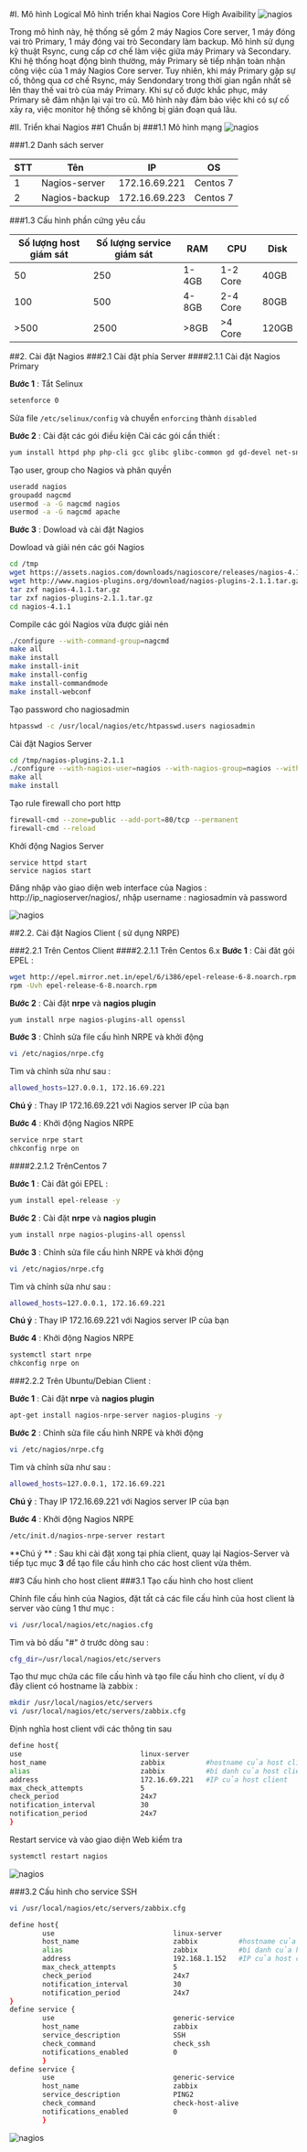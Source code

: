 #I.	Mô hình Logical
Mô hình triển khai Nagios Core High Avaibility
![nagios](/images/nagios01.png)

Trong mô hình này, hệ thống sẽ gồm 2 máy Nagios Core server, 1 máy đóng vai trò Primary, 1 máy đóng vai trò Secondary làm backup. Mô hình sử dụng 
kỹ thuật Rsync, cung cấp cơ chế làm việc giữa máy Primary và Secondary. Khi hệ thống hoạt động bình thường, máy Primary sẽ tiếp nhận toàn nhận công
 việc của 1 máy Nagios Core server. Tuy nhiên, khi máy Primary gặp sự cố, thông qua cơ chế Rsync, máy Sendondary trong thời gian ngắn nhất sẽ lên 
 thay thế vai trò của máy Primary. Khi sự cố được khắc phục, máy Primary sẽ đảm nhận lại vai tro cũ. Mô hình này đảm bảo việc khi có sự cố xảy ra,
 việc monitor hệ thống sẽ không bị gián đoạn quá lâu. 
 
#II. Triển khai Nagios 
##1 Chuẩn bị
###1.1 Mô hình mạng
![nagios](/images/nagios06.png)

###1.2 Danh sách server

|STT|Tên|IP|OS|
|-------|---------------|--------------|---------|
|1|Nagios-server|172.16.69.221|Centos 7|
|2|Nagios-backup|172.16.69.223|Centos 7|

###1.3 Cấu hình phần cứng yêu cầu

|Số lượng host giám sát|Số lượng service giám sát|RAM|CPU|Disk|
|----------------------|-------------------------|---|---|----|
|50|250|1-4GB|1-2 Core|40GB|
|100|500|4-8GB|2-4 Core|80GB|
|>500|2500|>8GB|>4 Core|120GB|

##2. Cài đặt Nagios
###2.1 Cài đặt phía Server
####2.1.1 Cài đặt Nagios Primary

**Bước 1** : Tắt Selinux

```sh
setenforce 0
```
Sửa file `/etc/selinux/config` và chuyển `enforcing` thành `disabled`

**Bước 2** : Cài đặt các gói điều kiện
Cài các gói cần thiết :
```sh
yum install httpd php php-cli gcc glibc glibc-common gd gd-devel net-snmp openssl-devel wget unzip -y
```
Tạo user, group cho Nagios và phân quyền

```sh
useradd nagios
groupadd nagcmd
usermod -a -G nagcmd nagios
usermod -a -G nagcmd apache
```
**Bước 3** : Dowload và cài đặt Nagios

Dowload và giải nén các gói Nagios

```sh
cd /tmp
wget https://assets.nagios.com/downloads/nagioscore/releases/nagios-4.1.1.tar.gz
wget http://www.nagios-plugins.org/download/nagios-plugins-2.1.1.tar.gz
tar zxf nagios-4.1.1.tar.gz
tar zxf nagios-plugins-2.1.1.tar.gz
cd nagios-4.1.1
```
Compile các gói Nagios vừa được giải nén 

```sh
./configure --with-command-group=nagcmd
make all
make install
make install-init
make install-config
make install-commandmode
make install-webconf
```
Tạo password cho nagiosadmin

```sh
htpasswd -c /usr/local/nagios/etc/htpasswd.users nagiosadmin
```
Cài đặt Nagios Server

```sh
cd /tmp/nagios-plugins-2.1.1
./configure --with-nagios-user=nagios --with-nagios-group=nagios --with-openssl
make all
make install
```
Tạo rule firewall cho port http 

```sh
firewall-cmd --zone=public --add-port=80/tcp --permanent
firewall-cmd --reload
```
Khởi động Nagios Server
```
service httpd start
service nagios start
```
Đăng nhập vào giao diện web interface của Nagios : http://ip_nagioserver/nagios/, nhập username : nagiosadmin và password

![nagios](/images/nagios02.png)

##2.2. Cài đặt Nagios Client ( sử dụng NRPE)

###2.2.1 Trên Centos Client 
####2.2.1.1 Trên Centos 6.x
**Bước 1** : Cài đăt gói EPEL :

```sh
wget http://epel.mirror.net.in/epel/6/i386/epel-release-6-8.noarch.rpm
rpm -Uvh epel-release-6-8.noarch.rpm
```
**Bước 2** : Cài đặt **nrpe** và **nagios plugin**

```sh
yum install nrpe nagios-plugins-all openssl
```
**Bước 3** : Chỉnh sửa file cấu hình NRPE và khởi động 
```sh
vi /etc/nagios/nrpe.cfg
```
Tìm và chỉnh sửa như sau :

```sh
allowed_hosts=127.0.0.1, 172.16.69.221
```
**Chú ý** :  Thay IP 172.16.69.221 với Nagios server IP của bạn 

**Bước 4** : Khởi động Nagios NRPE

```sh
service nrpe start
chkconfig nrpe on
```

####2.2.1.2 TrênCentos 7 

**Bước 1** : Cài đăt gói EPEL :

```sh
yum install epel-release -y
```
**Bước 2** : Cài đặt **nrpe** và **nagios plugin**

```sh
yum install nrpe nagios-plugins-all openssl
```
**Bước 3** : Chỉnh sửa file cấu hình NRPE và khởi động 
```sh
vi /etc/nagios/nrpe.cfg
```
Tìm và chỉnh sửa như sau :

```sh
allowed_hosts=127.0.0.1, 172.16.69.221
```
**Chú ý** :  Thay IP 172.16.69.221 với Nagios server IP của bạn 

**Bước 4** : Khởi động Nagios NRPE

```sh
systemctl start nrpe
chkconfig nrpe on
```

###2.2.2 Trên Ubuntu/Debian Client :

**Bước 1** : Cài đặt **nrpe** và **nagios plugin**

```sh
apt-get install nagios-nrpe-server nagios-plugins -y
```
**Bước 2** : Chỉnh sửa file cấu hình NRPE và khởi động 
```sh
vi /etc/nagios/nrpe.cfg
```
Tìm và chỉnh sửa như sau :

```sh
allowed_hosts=127.0.0.1, 172.16.69.221
```
**Chú ý** :  Thay IP 172.16.69.221 với Nagios server IP của bạn 

**Bước 4** : Khởi động Nagios NRPE

```sh
/etc/init.d/nagios-nrpe-server restart
```

**Chú ý ** : Sau khi cài đặt xong tại phía client, quay lại Nagios-Server và tiếp tục mục **3** để tạo file cấu hình cho các host client vừa thêm.

##3 Cấu hình cho host client
###3.1 Tạo cấu hình cho host client

Chỉnh file cấu hình của Nagios, đặt tất cả các file cấu hình của host client là server vào cùng 1 thư mục :

```sh
vi /usr/local/nagios/etc/nagios.cfg
```
Tìm và bỏ dấu "#" ở trước dòng sau : 

```sh
cfg_dir=/usr/local/nagios/etc/servers
```
Tạo thư mục chứa các file cấu hình và tạo file cấu hình cho client, ví dụ ở đây client có hostname là zabbix : 

```sh
mkdir /usr/local/nagios/etc/servers
vi /usr/local/nagios/etc/servers/zabbix.cfg
```
Định nghĩa host client với các thông tin sau

```sh
define host{
use                             linux-server
host_name                       zabbix			#hostname của host client
alias                           zabbix			#bí danh của host client
address                         172.16.69.221	#IP của host client
max_check_attempts              5
check_period                    24x7
notification_interval           30
notification_period             24x7
}
```
Restart service và vào giao diện Web kiểm tra
```sh
systemctl restart nagios
```
![nagios](/images/nagios03.png)

###3.2 Cấu hình cho service SSH 
```sh
vi /usr/local/nagios/etc/servers/zabbix.cfg

define host{
		use                             linux-server
		host_name                       zabbix			#hostname của host client
		alias                           zabbix			#bí danh của host client
		address                         192.168.1.152	#IP của host client
		max_check_attempts              5
		check_period                    24x7
		notification_interval           30
		notification_period             24x7
}
define service {
        use                             generic-service
        host_name                       zabbix
        service_description             SSH
        check_command                   check_ssh
        notifications_enabled           0
        }
define service {
        use                             generic-service
        host_name                       zabbix
        service_description             PING2
        check_command                   check-host-alive
        notifications_enabled           0
        }
```

![nagios](/images/nagios04.png)